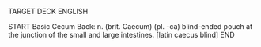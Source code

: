 TARGET DECK
ENGLISH

START
Basic
Cecum
Back: n. (brit. Caecum) (pl. -ca) blind-ended pouch at the junction of the small and large intestines. [latin caecus blind]
END
